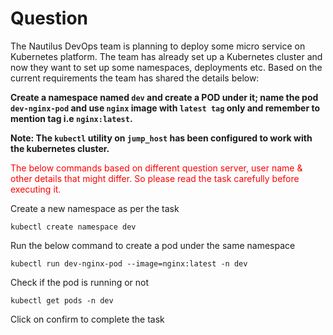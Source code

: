 # Question
The Nautilus DevOps team is planning to deploy some micro service on Kubernetes platform. The team has already set up a Kubernetes cluster and now they want to set up some namespaces, deployments etc. Based on the current requirements the team has shared the details below:

**Create a namespace named `dev` and create a POD under it; name the pod `dev-nginx-pod` and use `nginx` image with `latest tag` only and remember to mention tag i.e `nginx:latest`.**

**Note: The `kubectl` utility on `jump_host` has been configured to work with the kubernetes cluster.**

<span style="color: red;">The below commands based on different question server, user name & other details that might differ. So please read the task carefully before executing it. </span>

Create a new namespace as per the task 

```
kubectl create namespace dev
```
Run the below command to create a pod under the same namespace
```
kubectl run dev-nginx-pod --image=nginx:latest -n dev
```
Check if the pod is running or not

```
kubectl get pods -n dev
```

Click on confirm to complete the task
